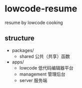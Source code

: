<!--
 * @Author: hy
 * @Date: 2022-05-15 10:06:18
 * @LastEditors: hy
 * @Description:
 * @LastEditTime: 2022-05-15 10:46:02
 * @FilePath: /resume-cook/README.md
 * Copyright 2022 hy, All Rights Reserved.
 * 仅供学习使用~
-->

# lowcode-resume

resume by lowcode cooking

## structure

- packages/
  - shared 公共（共享）函数
- apps/
  - lowcode 低代码编辑器平台
  - management 管理后台
  - server 服务端
